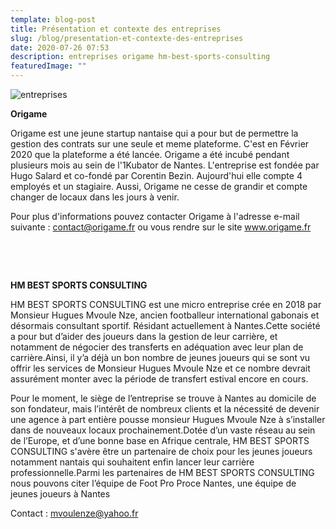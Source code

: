 ```yaml
---
template: blog-post
title: Présentation et contexte des entreprises
slug: /blog/presentation-et-contexte-des-entreprises
date: 2020-07-26 07:53
description: entreprises origame hm-best-sports-consulting
featuredImage: ""
---
```

![entreprises](/assets/entreprise.jpg "Présentation des entreprises")

**Origame** 

Origame est une jeune startup nantaise qui a pour but de permettre la gestion des contrats sur une seule et meme plateforme. C'est en Février 2020 que la plateforme a été lancée. Origame a été incubé pendant plusieurs mois au sein de l'1Kubator de Nantes. L'entreprise est fondée par Hugo Salard et co-fondé par Corentin Bezin. Aujourd'hui elle compte 4 employés et un stagiaire. Aussi, Origame ne cesse de grandir et compte changer de locaux dans les jours à venir. 

Pour plus d'informations pouvez contacter Origame à l'adresse e-mail suivante : contact@origame.fr ou vous rendre sur le site <a href="https://origame.fr/" target="_blank">www.origame.fr</a>

​

​

**HM BEST SPORTS CONSULTING** 

HM BEST SPORTS CONSULTING est une micro entreprise crée en 2018 par Monsieur Hugues Mvoule Nze, ancien footballeur international gabonais et désormais consultant sportif. Résidant actuellement à Nantes.Cette société a pour but d’aider des joueurs dans la gestion de leur carrière, et notamment de négocier des transferts en adéquation avec leur plan de carrière.Ainsi, il y’a déjà un bon nombre de jeunes joueurs qui se sont vu offrir les services de Monsieur Hugues Mvoule Nze et ce nombre devrait assurément monter avec la période de transfert estival encore en cours. 

Pour le moment, le siège de l’entreprise se trouve à Nantes au domicile de son fondateur, mais l’intérêt de nombreux clients et la nécessité de devenir une agence à part entière pousse monsieur Hugues Mvoule Nze à s’installer dans de nouveaux locaux prochainement.Dotée d’un vaste réseau au sein de l’Europe, et d’une bonne base en Afrique centrale, HM BEST SPORTS CONSULTING s'avère être un partenaire de choix pour les jeunes joueurs notamment nantais qui souhaitent enfin lancer leur carrière professionnelle.Parmi les partenaires de HM BEST SPORTS CONSULTING nous pouvons citer l’équipe de Foot Pro Proce Nantes, une équipe de jeunes joueurs à Nantes

Contact : [mvoulenze@yahoo.fr](mailto:mvoulenze@yahoo.fr)